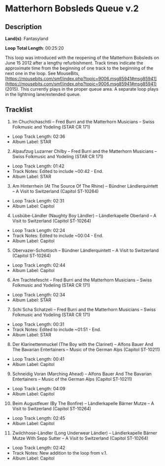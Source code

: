# Matterhorn Bobsleds Queue v.2

## Description

**Land(s)**: Fantasyland

**Loop Total Length**: 00:25:20

This loop was introduced with the reopening of the Matterhorn Bobsleds on June 15 2012 after a lengthy refurbishment. Track times indicate the approximate time from the beginning of one track to the beginning of the next one in the loop. See MouseBits, [https://mousebits.com/smf/index.php?topic=9006.msg85941#msg85941](https://mousebits.com/smf/index.php?topic=9006.msg85941#msg85941) (2015). This currently plays in the proper queue area. A separate loop plays in the lightning lane/extended queue.

## Tracklist

1. Im Chuchichaschtli – Fred Burri and the Matterhorn Musicians – Swiss Folkmusic and Yodeling (STAR CR 171)
- Loop Track Length: 02:36
- Album Label: STAR

2. Alpaufzug Luzarner Chilby – Fred Burri and the Matterhorn Musicians – Swiss Folkmusic and Yodeling (STAR CR 171)
- Loop Track Length: 01:42
- Track Notes: Edited to include ~00:42 - End.
- Album Label: STAR

3. Am Hinterrhein (At The Source Of The Rhine) – Bündner Ländlerquintett – A Visit to Switzerland (Capitol ST-10264)
- Loop Track Length: 02:31
- Album Label: Capitol

4. Lusbübe-Ländler (Naughty Boy Ländler) – Ländlerkapelle Oberland – A Visit to Switzerland (Capitol ST-10264)
- Loop Track Length: 02:24
- Track Notes: Edited to include ~00:04 - End.
- Album Label: Capitol

5. Obervazer-Schottisch – Bündner Ländlerquintett – A Visit to Switzerland (Capitol ST-10264)
- Loop Track Length: 02:44
- Album Label: Capitol

6. Am Trachtefescht – Fred Burri and the Matterhorn Musicians – Swiss Folkmusic and Yodeling (STAR CR 171)
- Loop Track Length: 02:34
- Album Label: STAR

7. Schi Scha Schatzeli – Fred Burri and the Matterhorn Musicians – Swiss Folkmusic and Yodeling (STAR CR 171)
- Loop Track Length: 00:31
- Track Notes: Edited to include ~01:51 - End.
- Album Label: STAR

8. Der Klarinettenmuckel (The Boy with the Clarinet) – Alfons Bauer And The Bavarian Entertainers – Music of the German Alps (Capitol ST-10211)
- Loop Track Length: 00:41
- Album Label: Capitol

9. Schneidig Voran (Marching Ahead) – Alfons Bauer And The Bavarian Entertainers – Music of the German Alps (Capitol ST-10211)
- Loop Track Length: 04:09
- Album Label: Capitol

10. Beim Augustfeuer (By The Bonfire) – Ländlerkapelle Bärner Mutze – A Visit to Switzerland (Capitol ST-10264)
- Loop Track Length: 02:45
- Album Label: Capitol

11. Zwilchhose-Ländler (Long Underwear Ländler) – Ländlerkapelle Bärner Mutze With Sepp Sutter – A Visit to Switzerland (Capitol ST-10264)
- Loop Track Length: 02:42
- Track Notes: New addition to the loop from v.1.
- Album Label: Capitol
